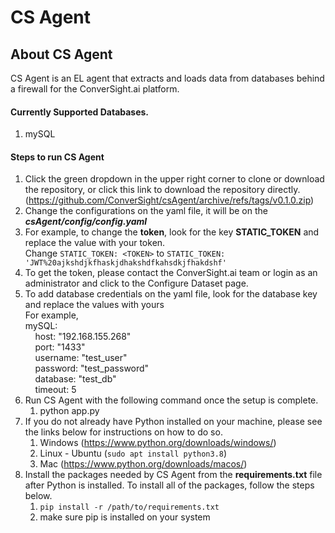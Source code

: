 # CS Agent

## About CS Agent

CS Agent is an EL agent that extracts and loads data from databases behind a firewall for the ConverSight.ai platform.


#### Currently Supported Databases.

1. mySQL


#### Steps to run **CS Agent**

1. Click the green dropdown in the upper right corner to clone or download the repository, or click this link to download the repository directly.(https://github.com/ConverSight/csAgent/archive/refs/tags/v0.1.0.zip)
2. Change the configurations on the yaml file, it will be on the ***csAgent/config/config.yaml***
3. For example, to change the **token**, look for the key **STATIC_TOKEN** and replace the value with your token.<br>
    Change ``STATIC_TOKEN: <TOKEN>`` to ``STATIC_TOKEN: 'JWT%20ajkshdjkfhaskjdhakshdfkahsdkjfhakdshf'``
4. To get the token, please contact the ConverSight.ai team or login as an administrator and click to the Configure Dataset page.
5. To add database credentials on the yaml file, look for the database key and replace the values with yours <br>
    For example, <br>
    mySQL:<br>
    &nbsp;&nbsp;&nbsp; host: "192.168.155.268"<br>
    &nbsp;&nbsp;&nbsp; port: "1433"<br>
    &nbsp;&nbsp;&nbsp; username: "test_user"<br>
    &nbsp;&nbsp;&nbsp; password: "test_password"<br>
    &nbsp;&nbsp;&nbsp; database: "test_db"<br>
    &nbsp;&nbsp;&nbsp; timeout: 5<br>
6. Run CS Agent with the following command once the setup is complete.
    1. python app.py 
7. If you do not already have Python installed on your machine, please see the links below for instructions on how to do so.
    1. Windows (https://www.python.org/downloads/windows/)
    2. Linux - Ubuntu (`sudo apt install python3.8`) 
    3. Mac (https://www.python.org/downloads/macos/)
8. Install the packages needed by CS Agent from the **requirements.txt** file after Python is installed. To install all of the packages, follow the steps below.
    1. ``pip install -r /path/to/requirements.txt``
    2. make sure pip is installed on your system
